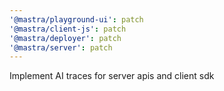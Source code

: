 ```yaml
---
'@mastra/playground-ui': patch
'@mastra/client-js': patch
'@mastra/deployer': patch
'@mastra/server': patch
---
```


Implement AI traces for server apis and client sdk

